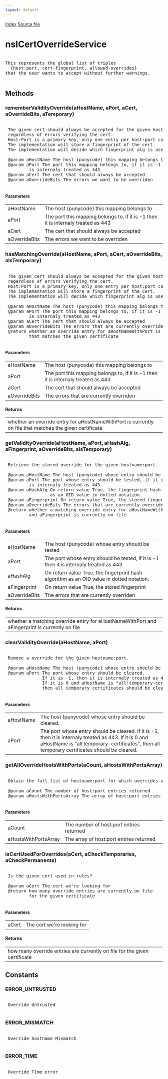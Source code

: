 ```yaml
---
layout: default
---
```

<div id='links'><a href="../index.html">Index</a>
<a href="http://dxr.mozilla.org/mozilla-central/source/security/manager/ssl/public/nsICertOverrideService.idl">Source file</a>
</div>

# nsICertOverrideService #
<pre>  
This represents the global list of triples  
  {host:port, cert-fingerprint, allowed-overrides}   
that the user wants to accept without further warnings.   
  
</pre>
## Methods ##

### rememberValidityOverride(aHostName, aPort, aCert, aOverrideBits, aTemporary) ###
<pre>  
 The given cert should always be accepted for the given hostname:port,  
 regardless of errors verifying the cert.  
 Host:Port is a primary key, only one entry per host:port can exist.  
 The implementation will store a fingerprint of the cert.  
 The implementation will decide which fingerprint alg is used.  
  
 @param aHostName The host (punycode) this mapping belongs to  
 @param aPort The port this mapping belongs to, if it is -1 then it   
         is internaly treated as 443  
 @param aCert The cert that should always be accepted  
 @param aOverrideBits The errors we want to be overriden  
  
</pre>
#### Parameters ####

<table>

<tr>
<td>aHostName</td>
<td>The host (punycode) this mapping belongs to  
</td>
</tr>

<tr>
<td>aPort</td>
<td>The port this mapping belongs to, if it is -1 then it   
         is internaly treated as 443  
</td>
</tr>

<tr>
<td>aCert</td>
<td>The cert that should always be accepted  
</td>
</tr>

<tr>
<td>aOverrideBits</td>
<td>The errors we want to be overriden  
</td>
</tr>

</table>

### hasMatchingOverride(aHostName, aPort, aCert, aOverrideBits, aIsTemporary) ###
<pre>  
 The given cert should always be accepted for the given hostname:port,  
 regardless of errors verifying the cert.  
 Host:Port is a primary key, only one entry per host:port can exist.  
 The implementation will store a fingerprint of the cert.  
 The implementation will decide which fingerprint alg is used.  
  
 @param aHostName The host (punycode) this mapping belongs to  
 @param aPort The port this mapping belongs to, if it is -1 then it   
         is internaly treated as 443  
 @param aCert The cert that should always be accepted  
 @param aOverrideBits The errors that are currently overriden  
 @return whether an override entry for aHostNameWithPort is currently on file  
         that matches the given certificate  
  
</pre>
#### Parameters ####

<table>

<tr>
<td>aHostName</td>
<td>The host (punycode) this mapping belongs to  
</td>
</tr>

<tr>
<td>aPort</td>
<td>The port this mapping belongs to, if it is -1 then it   
         is internaly treated as 443  
</td>
</tr>

<tr>
<td>aCert</td>
<td>The cert that should always be accepted  
</td>
</tr>

<tr>
<td>aOverrideBits</td>
<td>The errors that are currently overriden  
</td>
</tr>

</table>

#### Returns ####

<table>

<tr>
<td>whether an override entry for aHostNameWithPort is currently on file  
         that matches the given certificate  
</td>
</tr>

</table>

### getValidityOverride(aHostName, aPort, aHashAlg, aFingerprint, aOverrideBits, aIsTemporary) ###
<pre>  
 Retrieve the stored override for the given hostname:port.  
  
 @param aHostName The host (punycode) whose entry should be tested  
 @param aPort The port whose entry should be tested, if it is -1 then it   
         is internaly treated as 443  
 @param aHashAlg On return value True, the fingerprint hash algorithm  
                 as an OID value in dotted notation.  
 @param aFingerprint On return value True, the stored fingerprint   
 @param aOverrideBits The errors that are currently overriden  
 @return whether a matching override entry for aHostNameWithPort   
         and aFingerprint is currently on file  
  
</pre>
#### Parameters ####

<table>

<tr>
<td>aHostName</td>
<td>The host (punycode) whose entry should be tested  
</td>
</tr>

<tr>
<td>aPort</td>
<td>The port whose entry should be tested, if it is -1 then it   
         is internaly treated as 443  
</td>
</tr>

<tr>
<td>aHashAlg</td>
<td>On return value True, the fingerprint hash algorithm  
                 as an OID value in dotted notation.  
</td>
</tr>

<tr>
<td>aFingerprint</td>
<td>On return value True, the stored fingerprint   
</td>
</tr>

<tr>
<td>aOverrideBits</td>
<td>The errors that are currently overriden  
</td>
</tr>

</table>

#### Returns ####

<table>

<tr>
<td>whether a matching override entry for aHostNameWithPort   
         and aFingerprint is currently on file  
</td>
</tr>

</table>

### clearValidityOverride(aHostName, aPort) ###
<pre>  
 Remove a override for the given hostname:port.  
  
 @param aHostName The host (punycode) whose entry should be cleared.  
 @param aPort The port whose entry should be cleared.  
              If it is -1, then it is internaly treated as 443.  
              If it is 0 and aHostName is "all:temporary-certificates",  
              then all temporary certificates should be cleared.  
  
</pre>
#### Parameters ####

<table>

<tr>
<td>aHostName</td>
<td>The host (punycode) whose entry should be cleared.  
</td>
</tr>

<tr>
<td>aPort</td>
<td>The port whose entry should be cleared.  
              If it is -1, then it is internaly treated as 443.  
              If it is 0 and aHostName is "all:temporary-certificates",  
              then all temporary certificates should be cleared.  
</td>
</tr>

</table>

### getAllOverrideHostsWithPorts(aCount, aHostsWithPortsArray) ###
<pre>  
 Obtain the full list of hostname:port for which overrides are known.  
  
 @param aCount The number of host:port entries returned  
 @param aHostsWithPortsArray The array of host:port entries returned  
  
</pre>
#### Parameters ####

<table>

<tr>
<td>aCount</td>
<td>The number of host:port entries returned  
</td>
</tr>

<tr>
<td>aHostsWithPortsArray</td>
<td>The array of host:port entries returned  
</td>
</tr>

</table>

### isCertUsedForOverrides(aCert, aCheckTemporaries, aCheckPermanents) ###
<pre>  
 Is the given cert used in rules?  
  
 @param aCert The cert we're looking for  
 @return how many override entries are currently on file  
         for the given certificate  
  
</pre>
#### Parameters ####

<table>

<tr>
<td>aCert</td>
<td>The cert we're looking for  
</td>
</tr>

</table>

#### Returns ####

<table>

<tr>
<td>how many override entries are currently on file  
         for the given certificate  
</td>
</tr>

</table>

## Constants ##

### ERROR_UNTRUSTED ###
<pre>  
 Override Untrusted  
  
</pre>
### ERROR_MISMATCH ###
<pre>  
 Override hostname Mismatch  
  
</pre>
### ERROR_TIME ###
<pre>  
 Override Time error  
  
</pre>